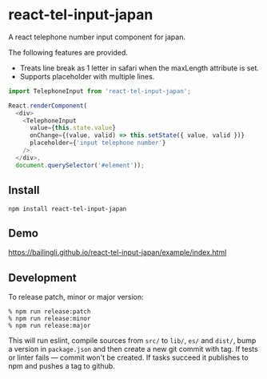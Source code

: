 # react-tel-input-japan

A react telephone number input component for japan.

The following features are provided.

- Treats line break as 1 letter in safari when the maxLength attribute is set.
- Supports placeholder with multiple lines.

```javascript
import TelephoneInput from 'react-tel-input-japan';

React.renderComponent(
  <div>
    <TelephoneInput
      value={this.state.value}
      onChange={(value, valid) => this.setState({ value, valid })}
      placeholder={'input telephone number'}
    />
  </div>,
  document.querySelector('#element'));
```

## Install

`npm install react-tel-input-japan`

## Demo

https://bailingli.github.io/react-tel-input-japan/example/index.html

## Development

To release patch, minor or major version:

    % npm run release:patch
    % npm run release:minor
    % npm run release:major

This will run eslint, compile sources from `src/` to `lib/`, `es/` and `dist/`, bump a
version in `package.json` and then create a new git commit with tag. If tests or
linter fails — commit won't be created. If tasks succeed it publishes to npm and pushes a tag to github.
